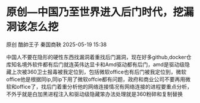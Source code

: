 #  原创—中国乃至世界进入后门时代，挖漏洞该怎么挖   
原创 酷帥王子  秦国商鞅   2025-05-19 15:38  
  
中国人不要在隐形的硬性东西找漏洞着重找后门漏洞，现在好多github,docker仓库知名境外软件都有后门就连英伟达显卡和Amd驱动都有后门，amd是驱动级隐藏上次被360卫士报毒被我定位到，包括微软office也有后门被我定位到，微软office他是根据同ip,同ip下用了微软offcie都有问题，政府和商业公司不要再用微软和office了，找后门着重分析他的网络连接情况有网络连接的进程要重点分析，不外乎就是白加黑进程注入和驱动级隐藏笨办法处理就是360粉碎和复制替换  
  
